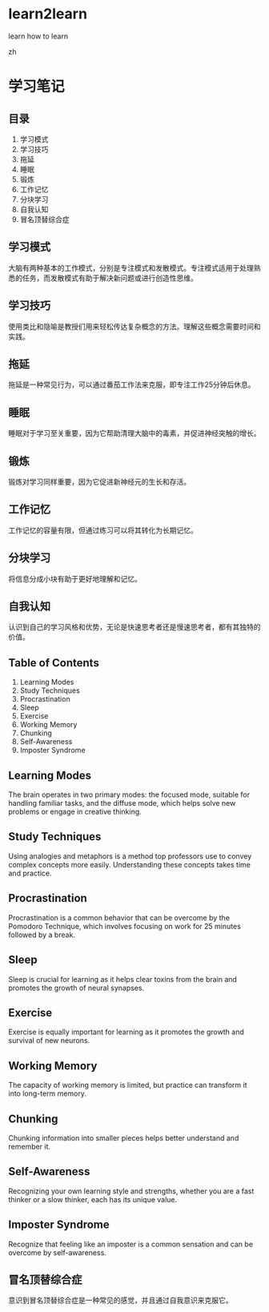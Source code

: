 # learn2learn
learn how to learn

zh
# 学习笔记

## 目录

1. 学习模式
2. 学习技巧
3. 拖延
4. 睡眠
5. 锻炼
6. 工作记忆
7. 分块学习
8. 自我认知
9. 冒名顶替综合症

## 学习模式

大脑有两种基本的工作模式，分别是专注模式和发散模式。专注模式适用于处理熟悉的任务，而发散模式有助于解决新问题或进行创造性思维。

## 学习技巧

使用类比和隐喻是教授们用来轻松传达复杂概念的方法。理解这些概念需要时间和实践。

## 拖延

拖延是一种常见行为，可以通过番茄工作法来克服，即专注工作25分钟后休息。

## 睡眠

睡眠对于学习至关重要，因为它帮助清理大脑中的毒素，并促进神经突触的增长。

## 锻炼

锻炼对学习同样重要，因为它促进新神经元的生长和存活。

## 工作记忆

工作记忆的容量有限，但通过练习可以将其转化为长期记忆。

## 分块学习

将信息分成小块有助于更好地理解和记忆。

## 自我认知

认识到自己的学习风格和优势，无论是快速思考者还是慢速思考者，都有其独特的价值。




## Table of Contents

1. Learning Modes
2. Study Techniques
3. Procrastination
4. Sleep
5. Exercise
6. Working Memory
7. Chunking
8. Self-Awareness
9. Imposter Syndrome

## Learning Modes

The brain operates in two primary modes: the focused mode, suitable for handling familiar tasks, and the diffuse mode, which helps solve new problems or engage in creative thinking.

## Study Techniques

Using analogies and metaphors is a method top professors use to convey complex concepts more easily. Understanding these concepts takes time and practice.

## Procrastination

Procrastination is a common behavior that can be overcome by the Pomodoro Technique, which involves focusing on work for 25 minutes followed by a break.

## Sleep

Sleep is crucial for learning as it helps clear toxins from the brain and promotes the growth of neural synapses.

## Exercise

Exercise is equally important for learning as it promotes the growth and survival of new neurons.

## Working Memory

The capacity of working memory is limited, but practice can transform it into long-term memory.

## Chunking

Chunking information into smaller pieces helps better understand and remember it.

## Self-Awareness

Recognizing your own learning style and strengths, whether you are a fast thinker or a slow thinker, each has its unique value.

## Imposter Syndrome

Recognize that feeling like an imposter is a common sensation and can be overcome by self-awareness.


## 冒名顶替综合症

意识到冒名顶替综合症是一种常见的感觉，并且通过自我意识来克服它。

